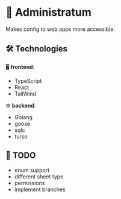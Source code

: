 # 📜 Administratum
Makes config to web apps more accessible.

## 🛠️ Technologies

🖥️ **frontend**:
- TypeScript
- React
- TailWind

⚙️ **backend**:
- Golang
- goose
- sqlc
- turso

## 🎒 TODO
- enum support
- different sheet type
- permissions
- implement branches
